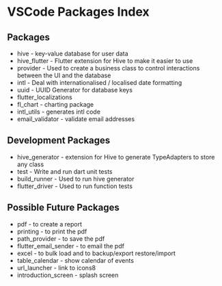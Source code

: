 # VSCode Packages Index

## Packages

- hive - key-value database for user data
- hive_flutter - Flutter extension for Hive to make it easier to use
- provider - Used to create a business class to control interactions between the UI and the database
- intl - Deal with internationalised / localised date formatting
- uuid - UUID Generator for database keys
- flutter_localizations
- fl_chart - charting package
- intl_utils - generates intl code
- email_validator - validate email addresses

## Development Packages

- hive_generator - extension for Hive to generate TypeAdapters to store any class
- test - Write and run dart unit tests
- build_runner - Used to run hive generator
- flutter_driver - Used to run function tests

## Possible Future Packages

- pdf - to create a report
- printing - to print the pdf
- path_provider - to save the pdf
- flutter_email_sender - to email the pdf
- excel - to bulk load and to backup/export restore/import
- table_calendar - show calendar of events
- url_launcher - link to icons8
- introduction_screen - splash screen
